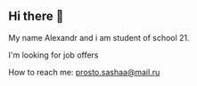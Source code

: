 ## Hi there 👋
 My name Alexandr and i am student of school 21.
 
 I'm looking for job offers
 
 How to reach me: prosto.sashaa@mail.ru
 
<!--
**lokubet/lokubet** is a ✨ _special_ ✨ repository because its `README.md` (this file) appears on your GitHub profile.

Here are some ideas to get you started:

- 🔭 I’m currently working on ...
- 🌱 I’m currently learning ...
- 👯 I’m looking to collaborate on ...
- 🤔 I’m looking for help with ...
- 💬 Ask me about ...
- 📫 How to reach me: ...
- 😄 Pronouns: ...
- ⚡ Fun fact: ...
-->
